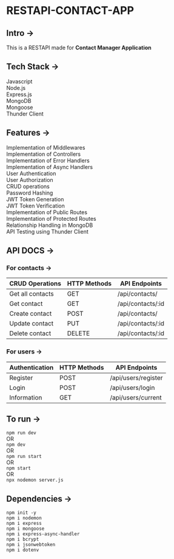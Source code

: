 # RESTAPI-CONTACT-APP

## Intro ->
This is a RESTAPI made for **Contact Manager Application**

## Tech Stack ->
Javascript<br/>
Node.js<br/>
Express.js<br/>
MongoDB<br/>
Mongoose<br/>
Thunder Client

## Features -> 
Implementation of Middlewares<br/>
Implementation of Controllers<br/>
Implementation of Error Handlers<br/>
Implementation of Async Handlers<br/>
User Authentication<br/>
User Authorization<br/>
CRUD operations<br/>
Password Hashing<br/>
JWT Token Generation<br/>
JWT Token Verification<br/>
Implementation of Public Routes<br/>
Implementation of Protected Routes<br/>
Relationship Handling in MongoDB<br/>
API Testing using Thunder Client<br/>

## API DOCS ->

### For contacts ->

| CRUD Operations | HTTP Methods | API Endpoints     |
| --------------- | ------------ | ----------------- |
| Get all contacts | GET          | /api/contacts/      |
| Get contact      | GET          | /api/contacts/:id   |
| Create contact   | POST         | /api/contacts/      |
| Update contact   | PUT          | /api/contacts/:id   |
| Delete contact   | DELETE       | /api/contacts/:id   |


### For users ->

| Authentication | HTTP Methods | API Endpoints     |
| --------------- | ------------ | ----------------- |
| Register         | POST         | /api/users/register  |
| Login            | POST         | /api/users/login     |
| Information      | GET          | /api/users/current   |

## To run ->
`npm run dev`<br/>
OR<br/>
`npm dev`<br/>
OR<br/>
`npm run start`<br/>
OR<br/>
`npm start`<br/>
OR<br/>
`npx nodemon server.js`

## Dependencies ->

`npm init -y`<br/>
`npm i nodemon`<br/>
`npm i express`<br/>
`npm i mongoose`<br/>
`npm i express-async-handler`<br/>
`npm i bcrypt`<br/>
`npm i jsonwebtoken`<br/>
`npm i dotenv`<br/>


